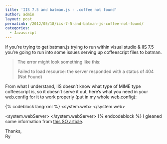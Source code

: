 ```yaml
---
title: 'IIS 7.5 and batman.js - .coffee not found'
author: admin
layout: post
permalink: /2012/05/18/iis-7-5-and-batman-js-coffee-not-found/
categories:
  - Javascript
---
```



If you’re trying to get batman.js trying to run within visual studio & IIS 7.5 you’re going to run into some issues serving up coffeescript files to batman. 

> The error might look something like this:  
>   
> Failed to load resource: the server responded with a status of 404 (Not Found)  
>  

From what I understand, IIS doesn’t know what type of MIME type coffeescript is, so it doesn’t serve it out, here’s what you need in your web.config for it to work properly (put in my whole web.config):

{% codeblock lang:xml %}
<configuration>
  <system.web>
    <compilation debug="true" targetFramework="4.0"/>
  </system.web>
 
  <system.webServer>
    <httpErrors errorMode="Detailed" />
    <staticContent>
      <mimeMap fileExtension=".coffee" mimeType="coffeescript" />
    </staticContent>
  </system.webServer>
</configuration>
{% endcodeblock %}
I gleaned some information from [this SO article][1].

 [1]: http://stackoverflow.com/questions/9760034/what-causes-a-404-4-on-iis-7-5-for-delivering-a-static-file "this SO article"

Thanks,  
Ry